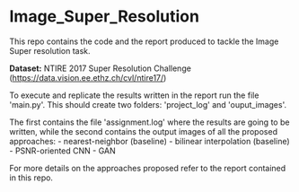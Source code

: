 # Image_Super_Resolution

This repo contains the code and the report produced to tackle the Image Super resolution task.

**Dataset:** NTIRE 2017 Super Resolution Challenge (https://data.vision.ee.ethz.ch/cvl/ntire17/)


To execute and replicate the results written in the report run the file 'main.py'. This should create two folders: 'project_log' and 'ouput_images'.

The first contains the file 'assignment.log' where the results are going to be written, while the second contains the output images of all the proposed approaches:
    - nearest-neighbor (baseline)
    - bilinear interpolation (baseline)
    - PSNR-oriented CNN
    - GAN

For more details on the approaches proposed refer to the report contained in this repo.
